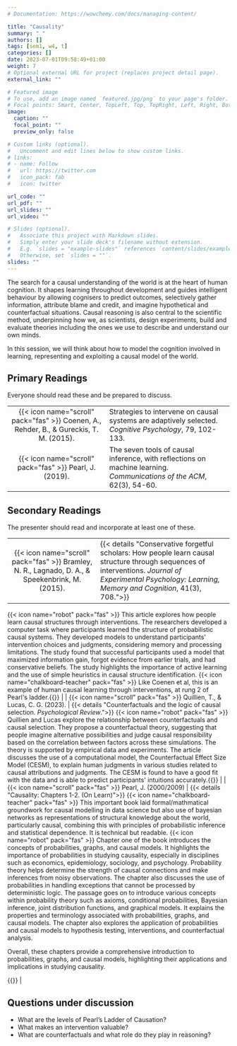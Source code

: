```yaml
---
# Documentation: https://wowchemy.com/docs/managing-content/

title: "Causality"
summary: " "
authors: []
tags: [sem1, w4, t]
categories: []
date: 2023-07-01T09:58:49+01:00
weight: 7
# Optional external URL for project (replaces project detail page).
external_link: ""

# Featured image
# To use, add an image named `featured.jpg/png` to your page's folder.
# Focal points: Smart, Center, TopLeft, Top, TopRight, Left, Right, BottomLeft, Bottom, BottomRight.
image:
  caption: ""
  focal_point: ""
  preview_only: false

# Custom links (optional).
#   Uncomment and edit lines below to show custom links.
# links:
# - name: Follow
#   url: https://twitter.com
#   icon_pack: fab
#   icon: twitter

url_code: ""
url_pdf: ""
url_slides: ""
url_video: ""

# Slides (optional).
#   Associate this project with Markdown slides.
#   Simply enter your slide deck's filename without extension.
#   E.g. `slides = "example-slides"` references `content/slides/example-slides.md`.
#   Otherwise, set `slides = ""`.
slides: ""
---
```


The search for a causal understanding of the world is at the heart of human cognition. It shapes learning throughout development and guides intelligent behaviour by allowing cognisers to predict outcomes, selectively gather information, attribute blame and credit, and imagine hypothetical and counterfactual situations. Causal reasoning is also central to the scientific method, underpinning how we, as scientists, design experiments, build and evaluate theories including the ones we use to describe and understand our own minds.

In this session, we will think about how to model the cognition involved in learning, representing and exploiting a causal model of the world.

## Primary Readings

Everyone should read these and be prepared to discuss.

|  |  |
|:----:|:-----|
| {{< icon name="scroll" pack="fas" >}} Coenen, A., Rehder, B., & Gureckis, T. M. (2015).   |  Strategies to intervene on causal systems are adaptively selected. *Cognitive Psychology*, 79, 102-133. | <!-- {{< details "">}} {{< icon name="robot" pack="fas" >}} This research explores different strategies people use when intervening on causal systems to learn about their underlying structure. The study compares two models: the Information Gain (IG) model, which suggests learners should choose interventions that minimize uncertainty, and the Positive Testing Strategy (PTS), which predicts a preference for interventions that activate a high proportion of links in a hypothesis. The findings show that individuals use a mixture of these two strategies and can adaptively alter their behavior based on the success or failure of previous strategies. Time pressure also influences strategy selection.{{</details>}} -->
| {{< icon name="scroll" pack="fas" >}} Pearl, J. (2019). | The seven tools of causal inference, with reflections on machine learning. *Communications of the ACM*, 62(3), 54-60.|
<!-- {{< details "">}}{{< icon name="robot" pack="fas" >}} This article explores obstacles in machine learning systems, such as adaptability, explainability, and cause-effect understanding, and proposes the use of causal modeling tools to overcome these challenges. It discusses the three-level hierarchy of causal reasoning, which involves association, intervention, and counterfactual thinking. Causal diagrams and structural causal models are presented as crucial tools for representing and estimating causal effects from data.{{</details>}}  -->

## Secondary Readings

The presenter should read and incorporate at least one of these.

|  |  |
|:----:|:-----|
{{< icon name="scroll" pack="fas" >}} Bramley, N. R., Lagnado, D. A., & Speekenbrink, M. (2015). | {{< details "Conservative forgetful scholars: How people learn causal structure through sequences of interventions. *Journal of Experimental Psychology: Learning, Memory and Cognition*, 41(3), 708.">}}
{{< icon name="robot" pack="fas" >}} This article explores how people learn causal structures through interventions. The researchers developed a computer task where participants learned the structure of probabilistic causal systems. They developed models to understand participants' intervention choices and judgments, considering memory and processing limitations. The study found that successful participants used a model that maximized information gain, forgot evidence from earlier trials, and had conservative beliefs. The study highlights the importance of active learning and the use of simple heuristics in causal structure identification.
{{< icon name="chalkboard-teacher" pack="fas" >}} Like Coenen et al, this is an example of human causal learning through interventions, at rung 2 of Pearl's ladder.{{</details>}} |
| {{< icon name="scroll" pack="fas" >}}  Quillien, T., & Lucas, C. G. (2023).  |  {{< details "Counterfactuals and the logic of causal selection. *Psychological Review*.">}}
{{< icon name="robot" pack="fas" >}} Quillien and Lucas explore the relationship between counterfactuals and causal selection. They propose a counterfactual theory, suggesting that people imagine alternative possibilities and judge causal responsibility based on the correlation between factors across these simulations. The theory is supported by empirical data and experiments. The article discusses the use of a computational model, the Counterfactual Effect Size Model (CESM), to explain human judgments in various studies related to causal attributions and judgments. The CESM is found to have a good fit with the data and is able to predict participants' intuitions accurately.{{</details>}} |
| {{< icon name="scroll" pack="fas" >}}  Pearl, J. (2000/2009) |  {{< details "Causality: Chapters 1-2. (On Learn)">}}
{{< icon name="chalkboard-teacher" pack="fas" >}} This important book laid formal/mathmatical groundwork for causal modelling in data science but also use of bayesian networks as representations of structural knowledge about the world, particularly causal, combining this with principles of probabilistic inference and statistical dependence. It is technical but readable.
{{< icon name="robot" pack="fas" >}} Chapter one of the book introduces the concepts of probabilities, graphs, and causal models. It highlights the importance of probabilities in studying causality, especially in disciplines such as economics, epidemiology, sociology, and psychology. Probability theory helps determine the strength of causal connections and make inferences from noisy observations. The chapter also discusses the use of probabilities in handling exceptions that cannot be processed by deterministic logic. The passage goes on to introduce various concepts within probability theory such as axioms, conditional probabilities, Bayesian inference, joint distribution functions, and graphical models. It explains the properties and terminology associated with probabilities, graphs, and causal models. The chapter also explores the application of probabilities and causal models to hypothesis testing, interventions, and counterfactual analysis.

Overall, these chapters provide a comprehensive introduction to probabilities, graphs, and causal models, highlighting their applications and implications in studying causality.

 {{</details>}} |





## Questions under discussion

- What are the levels of Pearl’s Ladder of Causation?
- What makes an intervention valuable?
- What are counterfactuals and what role do they play in reasoning?

